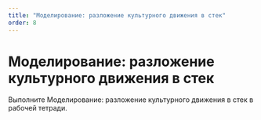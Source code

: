 ```yaml
---
title: "Моделирование: разложение культурного движения в стек"
order: 8
---
```


# Моделирование: разложение культурного движения в стек

Выполните Моделирование: разложение культурного движения в стек в рабочей тетради.